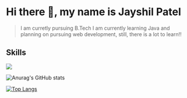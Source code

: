 # Hi there 👋, my name is Jayshil Patel
>I am curretly pursuing B.Tech 
>I am currently learning Java and planning on pursuing web development, still, there is a lot to learn!!

## Skills


  



![](https://komarev.com/ghpvc/?username=Jayshil-Patel&color=lightgrey)

![Anurag's GitHub stats](https://github-readme-stats.vercel.app/api?username=Jayshil-Patel&hide=contribs,prs,issues)


[![Top Langs](https://github-readme-stats.vercel.app/api/top-langs/?username=Jayshil-Patel&layout=compact)](https://github.com/anuraghazra/github-readme-stats)
